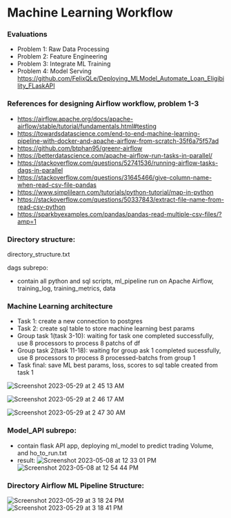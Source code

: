 # Machine Learning Workflow
### Evaluations

- Problem 1: Raw Data Processing  
- Problem 2: Feature Engineering
- Problem 3: Integrate ML Training
- Problem 4: Model Serving
  https://github.com/FelixQLe/Deploying_MLModel_Automate_Loan_Eligibility_FLaskAPI
### References for designing Airflow workflow, problem 1-3
- https://airflow.apache.org/docs/apache-airflow/stable/tutorial/fundamentals.html#testing
- https://towardsdatascience.com/end-to-end-machine-learning-pipeline-with-docker-and-apache-airflow-from-scratch-35f6a75f57ad
- https://github.com/btphan95/greenr-airflow
- https://betterdatascience.com/apache-airflow-run-tasks-in-parallel/
- https://stackoverflow.com/questions/52741536/running-airflow-tasks-dags-in-parallel
- https://stackoverflow.com/questions/31645466/give-column-name-when-read-csv-file-pandas
- https://www.simplilearn.com/tutorials/python-tutorial/map-in-python
- https://stackoverflow.com/questions/50337843/extract-file-name-from-read-csv-python
- https://sparkbyexamples.com/pandas/pandas-read-multiple-csv-files/?amp=1

### Directory structure: 
directory_structure.txt

dags subrepo: 
- contain all python and sql scripts, ml_pipeline run on Apache Airflow, training_log, training_metrics, data

### Machine Learning architecture

- Task 1: create a new connection to postgres
- Task 2: create sql table to store machine learning best params
- Group task 1(task 3-10): waiting for task one completed successfully, use 8 processors to process 8 patchs of df
- Group task 2(task 11-18): waiting for group ask 1 completed sucessfully, use 8 processors to process 8 processed-batchs from group 1
- Task final: save ML best params, loss, scores to sql table created from task 1

![Screenshot 2023-05-29 at 2 45 13 AM](https://github.com/FelixQLe/Work_Sample_ML_Pipeline/assets/93171100/966e3e97-ac45-47fc-a6d8-01c357c993f8)

![Screenshot 2023-05-29 at 2 46 17 AM](https://github.com/FelixQLe/Work_Sample_ML_Pipeline/assets/93171100/a515dff4-6403-4e16-a160-bf1427af2982)

![Screenshot 2023-05-29 at 2 47 30 AM](https://github.com/FelixQLe/Work_Sample_ML_Pipeline/assets/93171100/c487375e-a82f-419b-9a28-91900142fe29)


### Model_API subrepo:
- contain flask API app, deploying ml_model to predict trading Volume, and ho_to_run.txt
- result:
![Screenshot 2023-05-08 at 12 33 01 PM](https://user-images.githubusercontent.com/93171100/236879582-933e51cf-fbcf-4eca-afcb-3055db07d267.png)
![Screenshot 2023-05-08 at 12 54 44 PM](https://user-images.githubusercontent.com/93171100/236884019-1195fdd6-977c-48b7-8269-091ef485ab3e.png)

### Directory Airflow ML Pipeline Structure:
![Screenshot 2023-05-29 at 3 18 24 PM](https://github.com/FelixQLe/Work_Sample_ML_Pipeline/assets/93171100/644ad518-fae6-4be1-be87-dd4619bf0824)
![Screenshot 2023-05-29 at 3 18 41 PM](https://github.com/FelixQLe/Work_Sample_ML_Pipeline/assets/93171100/ec1187a0-3a3f-4b66-8937-260a5d0be5c6)
